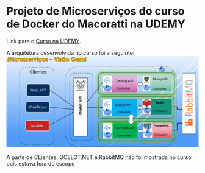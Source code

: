 # Projeto de Microserviços do curso de Docker do Macoratti na UDEMY

Link para o [Curso na UDEMY](https://www.udemy.com/course/docker-essencial-para-a-plataforma-net).


A arquitetura desenvolvida no curso foi a seguinte:
![Arquitetura](Arquitetura.png)

A parte de CLientes, OCELOT.NET e RabbitMQ não foi mostrada no curso pois estava fora do escopo

